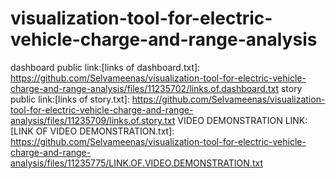 # visualization-tool-for-electric-vehicle-charge-and-range-analysis
dashboard public link:[links of dashboard.txt]: https://github.com/Selvameenas/visualization-tool-for-electric-vehicle-charge-and-range-analysis/files/11235702/links.of.dashboard.txt
story public link:[links of story.txt]: https://github.com/Selvameenas/visualization-tool-for-electric-vehicle-charge-and-range-analysis/files/11235709/links.of.story.txt
VIDEO DEMONSTRATION LINK:[LINK OF VIDEO DEMONSTRATION.txt]: https://github.com/Selvameenas/visualization-tool-for-electric-vehicle-charge-and-range-analysis/files/11235775/LINK.OF.VIDEO.DEMONSTRATION.txt

